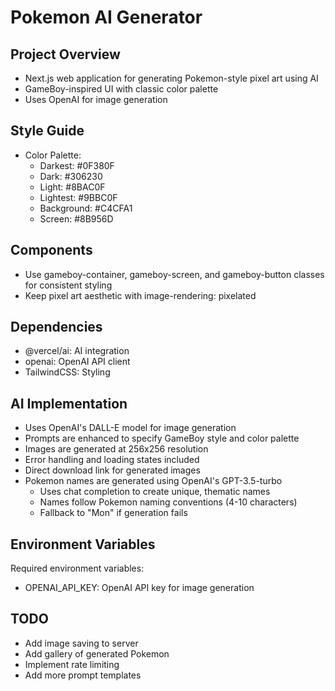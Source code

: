 # Pokemon AI Generator

## Project Overview
- Next.js web application for generating Pokemon-style pixel art using AI
- GameBoy-inspired UI with classic color palette
- Uses OpenAI for image generation

## Style Guide
- Color Palette:
  - Darkest: #0F380F
  - Dark: #306230
  - Light: #8BAC0F
  - Lightest: #9BBC0F
  - Background: #C4CFA1
  - Screen: #8B956D

## Components
- Use gameboy-container, gameboy-screen, and gameboy-button classes for consistent styling
- Keep pixel art aesthetic with image-rendering: pixelated

## Dependencies
- @vercel/ai: AI integration
- openai: OpenAI API client
- TailwindCSS: Styling

## AI Implementation
- Uses OpenAI's DALL-E model for image generation
- Prompts are enhanced to specify GameBoy style and color palette
- Images are generated at 256x256 resolution
- Error handling and loading states included
- Direct download link for generated images
- Pokemon names are generated using OpenAI's GPT-3.5-turbo
  - Uses chat completion to create unique, thematic names
  - Names follow Pokemon naming conventions (4-10 characters)
  - Fallback to "Mon" if generation fails

## Environment Variables
Required environment variables:
- OPENAI_API_KEY: OpenAI API key for image generation

## TODO
- Add image saving to server
- Add gallery of generated Pokemon
- Implement rate limiting
- Add more prompt templates
